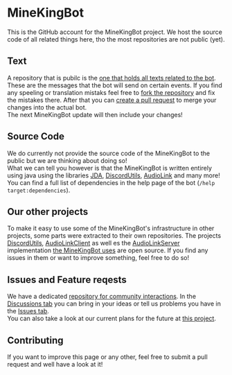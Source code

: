# MineKingBot
This is the GitHub account for the MineKingBot project. We host the source code of all related things here, tho the most repositories are not public (yet).

## Text
A repository that is pubilc is the [one that holds all texts related to the bot](https://github.com/orgs/MineKingBot/Text). These are the messages that the bot will send on certain events. If you find any speeling or translation mistaks feel free to [fork the repository](https://github.com/MineKingBot/Text/fork) and fix the mistakes there. 
After that you can [create a pull request](https://github.com/MineKingBot/Text/compare) to merge your changes into the actual bot. <br>
The next MineKingBot update will then include your changes!

## Source Code
We do currently not provide the source code of the MineKingBot to the public but we are thinking about doing so! <br>
What we can tell you however is that the MineKingBot is written entirely using java using the libraries [JDA](https://github.com/DV8FromTheWorld/JDA), [DiscordUtils](https://github.com/MineKingBot/DiscordUtils), [AudioLink](https://github.com/MineKing9534/AudioLinkClient) and many more! <br>
You can find a full list of dependencies in the help page of the bot (`/help target:dependencies`). 

## Our other projects
To make it easy to use some of the MineKingBot's infrastructure in other projects, some parts were extracted to their own repositories. The projects [DiscordUtils](https://github.com/MineKingBot/DiscordUtils), [AudioLinkClient](https://github.com/MineKing9534/AudioLinkClient) as well es the [AudioLinkServer](https://github.com/MineKing9534/AudioLinkServer) implementation [the MineKingBot uses](https://github.com/MineKingBot/MKB-AudioLinkServer) are open source. If you find any issues in them or want to improve something, feel free to do so!

## Issues and Feature reqests
We have a dedicated [repository for community interactions](https://github.com/MineKingBot/MineKingBot). In the [Discussions tab](https://github.com/MineKingBot/MineKingBot/discussions) you can bring in your ideas or tell us problems you have in the [Issues tab](https://github.com/MineKingBot/MineKingBot/issues). <br>
You can also take a look at our current plans for the future at [this project](https://github.com/orgs/MineKingBot/projects/1).

## Contributing
If you want to improve this page or any other, feel free to submit a pull request and well have a look at it!
